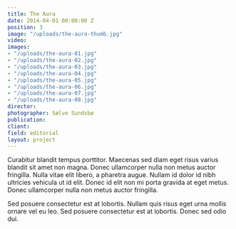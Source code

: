 ```yaml
---
title: The Aura
date: 2014-04-01 00:00:00 Z
position: 3
image: "/uploads/the-aura-thumb.jpg"
video: 
images:
- "/uploads/the-aura-01.jpg"
- "/uploads/the-aura-02.jpg"
- "/uploads/the-aura-03.jpg"
- "/uploads/the-aura-04.jpg"
- "/uploads/the-aura-05.jpg"
- "/uploads/the-aura-06.jpg"
- "/uploads/the-aura-07.jpg"
- "/uploads/the-aura-08.jpg"
director: 
photographer: Sølve Sundsbø
publication: 
client: 
field: editorial
layout: project
---
```


Curabitur blandit tempus porttitor. Maecenas sed diam eget risus varius blandit sit amet non magna. Donec ullamcorper nulla non metus auctor fringilla. Nulla vitae elit libero, a pharetra augue. Nullam id dolor id nibh ultricies vehicula ut id elit. Donec id elit non mi porta gravida at eget metus. Donec ullamcorper nulla non metus auctor fringilla.

Sed posuere consectetur est at lobortis. Nullam quis risus eget urna mollis ornare vel eu leo. Sed posuere consectetur est at lobortis. Donec sed odio dui.